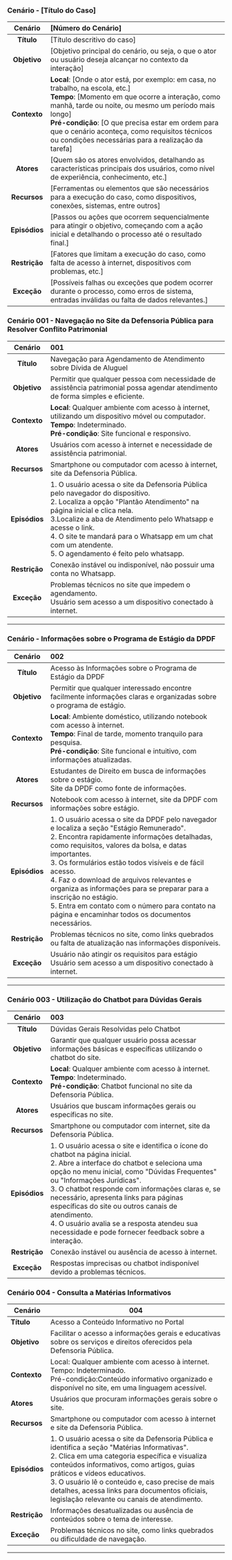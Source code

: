 

### **Cenário - [Título do Caso]**

| **Cenário**  | **[Número do Cenário]**                                                                                                      |
|:------------:|:------------------------------------------------------------------------------------------------------------------------------|
| **Título**   | [Título descritivo do caso]                                                                                                   |
| **Objetivo** | [Objetivo principal do cenário, ou seja, o que o ator ou usuário deseja alcançar no contexto da interação]                    |
| **Contexto** | **Local**: [Onde o ator está, por exemplo: em casa, no trabalho, na escola, etc.]<br>**Tempo**: [Momento em que ocorre a interação, como manhã, tarde ou noite, ou mesmo um período mais longo]<br>**Pré-condição**: [O que precisa estar em ordem para que o cenário aconteça, como requisitos técnicos ou condições necessárias para a realização da tarefa] |
| **Atores**   | [Quem são os atores envolvidos, detalhando as características principais dos usuários, como nível de experiência, conhecimento, etc.] |
| **Recursos** | [Ferramentas ou elementos que são necessários para a execução do caso, como dispositivos, conexões, sistemas, entre outros]   |
| **Episódios**| [Passos ou ações que ocorrem sequencialmente para atingir o objetivo, começando com a ação inicial e detalhando o processo até o resultado final.] |
| **Restrição**| [Fatores que limitam a execução do caso, como falta de acesso à internet, dispositivos com problemas, etc.]                   |
| **Exceção**  | [Possíveis falhas ou exceções que podem ocorrer durante o processo, como erros de sistema, entradas inválidas ou falta de dados relevantes.]  |



### **Cenário 001 - Navegação no Site da Defensoria Pública para Resolver Conflito Patrimonial**  

| **Cenário**  | **001**                                                                                                          |
|:------------:|:-----------------------------------------------------------------------------------------------------------------|
| **Título**   | Navegação para Agendamento de Atendimento sobre Dívida de Aluguel                                               |
| **Objetivo** | Permitir que qualquer pessoa com necessidade de assistência patrimonial possa agendar atendimento de forma simples e eficiente. |
| **Contexto** | **Local**: Qualquer ambiente com acesso à internet, utilizando um dispositivo móvel ou computador.<br>**Tempo**: Indeterminado.<br>**Pré-condição**: Site funcional e responsivo. |
| **Atores**   | Usuários com acesso à internet e necessidade de assistência patrimonial.                                         |
| **Recursos** | Smartphone ou computador com acesso à internet, site da Defensoria Pública.                                      |
| **Episódios**| 1. O usuário acessa o site da Defensoria Pública pelo navegador do dispositivo.<br>2. Localiza a opção "Plantão Atendimento" na página inicial e clica nela.<br>3.Localize a aba de Atendimento pelo Whatsapp e acesse o link.<br>4. O site te mandará para o Whatsapp em um chat com um atendente.<br>5. O agendamento é feito pelo whatsapp. |
| **Restrição**| Conexão instável ou indisponível, não possuir uma conta no Whatsapp.                                                                                 |
| **Exceção**  | Problemas técnicos no site que impedem o agendamento.<br>Usuário sem acesso a um dispositivo conectado à internet. |

---

### **Cenário - Informações sobre o Programa de Estágio da DPDF**  

| **Cenário**  | **002**                                                                                                          |
|:------------:|:-----------------------------------------------------------------------------------------------------------------|
| **Título**   | Acesso às Informações sobre o Programa de Estágio da DPDF                                                       |
| **Objetivo** | Permitir que qualquer interessado encontre facilmente informações claras e organizadas sobre o programa de estágio. |
| **Contexto** | **Local**: Ambiente doméstico, utilizando notebook com acesso à internet.<br>**Tempo**: Final de tarde, momento tranquilo para pesquisa.<br>**Pré-condição**: Site funcional e intuitivo, com informações atualizadas. |
| **Atores**   | Estudantes de Direito em busca de informações sobre o estágio.<br>Site da DPDF como fonte de informações.       |
| **Recursos** | Notebook com acesso à internet, site da DPDF com informações sobre estágio.                                      |
| **Episódios**| 1. O usuário acessa o site da DPDF pelo navegador e localiza a seção "Estágio Remunerado".<br>2. Encontra rapidamente informações detalhadas, como requisitos, valores da bolsa, e datas importantes.<br>3. Os formulários estão todos visíveis e de fácil acesso.<br>4. Faz o download de arquivos relevantes e organiza as informações para se preparar para a inscrição no estágio.<br>5. Entra em contato com o número para contato na página e encaminhar todos os documentos necessários. |
| **Restrição**| Problemas técnicos no site, como links quebrados ou falta de atualização nas informações disponíveis.            |
| **Exceção**  | Usuário não atingir os requisitos para estágio<br>Usuário sem acesso a um dispositivo conectado à internet. |  


---

### **Cenário 003 - Utilização do Chatbot para Dúvidas Gerais**  

| **Cenário**  | **003**                                                                                                          |
|:------------:|:-----------------------------------------------------------------------------------------------------------------|
| **Título**   | Dúvidas Gerais Resolvidas pelo Chatbot                                                                          |
| **Objetivo** | Garantir que qualquer usuário possa acessar informações básicas e específicas utilizando o chatbot do site.      |
| **Contexto** | **Local**: Qualquer ambiente com acesso à internet.<br>**Tempo**: Indeterminado.<br>**Pré-condição**: Chatbot funcional no site da Defensoria Pública. |
| **Atores**   | Usuários que buscam informações gerais ou específicas no site.                                                  |
| **Recursos** | Smartphone ou computador com internet, site da Defensoria Pública.                                              |
| **Episódios**| 1. O usuário acessa o site e identifica o ícone do chatbot na página inicial.<br>2. Abre a interface do chatbot e seleciona uma opção no menu inicial, como "Dúvidas Frequentes" ou "Informações Jurídicas".<br>3. O chatbot responde com informações claras e, se necessário, apresenta links para páginas específicas do site ou outros canais de atendimento.<br>4. O usuário avalia se a resposta atendeu sua necessidade e pode fornecer feedback sobre a interação. |
| **Restrição**| Conexão instável ou ausência de acesso à internet.                                                               |
| **Exceção**  | Respostas imprecisas ou chatbot indisponível devido a problemas técnicos. |

### **Cenário 004 - Consulta a Matérias Informativos**

| **Cenário**       | **004**                                                                                           |
|-------------------|--------------------------------------------------------------------------------------------------|
| **Título**        | Acesso a Conteúdo Informativo no Portal                                                          |
| **Objetivo**      | Facilitar o acesso a informações gerais e educativas sobre os serviços e direitos oferecidos pela Defensoria Pública. |
| **Contexto**      | Local: Qualquer ambiente com acesso à internet. <br> Tempo: Indeterminado. <br> Pré-condição:Conteúdo informativo organizado e disponível no site, em uma linguagem acessível. |
| **Atores**        | Usuários que procuram informações gerais sobre o site.                                           |
| **Recursos**      | Smartphone ou computador com acesso à internet e site da Defensoria Pública.                     |
| **Episódios**     | 1. O usuário acessa o site da Defensoria Pública e identifica a seção "Matérias Informativas". <br> 2. Clica em uma categoria específica e visualiza conteúdos informativos, como artigos, guias práticos e vídeos educativos. <br> 3. O usuário lê o conteúdo e, caso precise de mais detalhes, acessa links para documentos oficiais, legislação relevante ou canais de atendimento. |
| **Restrição**     | Informações desatualizadas ou ausência de conteúdos sobre o tema de interesse.                   |
| **Exceção**       | Problemas técnicos no site, como links quebrados ou dificuldade de navegação.                    |



---
